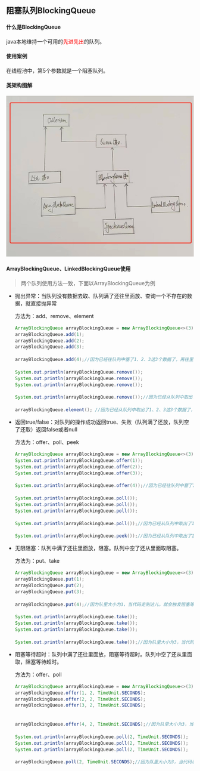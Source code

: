 ## 阻塞队列BlockingQueue



#### 什么是BlockingQueue

java本地维持一个可用的<font color="red">先进先出</font>的队列。



#### 使用案例

在线程池中，第5个参数就是一个阻塞队列。



#### 类架构图解

![avatar](../images/4.jpg)



#### ArrayBlockingQueue、LinkedBlockingQueue使用

> 两个队列使用方法一致，下面以ArrayBlockingQueue为例



- 抛出异常：当队列没有数据去取、队列满了还往里面放、查询一个不存在的数据，就直接抛异常

  方法为：add、remove、element

  ```java
  ArrayBlockingQueue arrayBlockingQueue = new ArrayBlockingQueue<>(3); //初始化队列大小为3
  arrayBlockingQueue.add(1);
  arrayBlockingQueue.add(2);
  arrayBlockingQueue.add(3);
  
  arrayBlockingQueue.add(4);//因为已经往队列中塞了1、2、3这3个数据了，再往里面塞就会抛出队列满了的异常
  
  System.out.println(arrayBlockingQueue.remove());
  System.out.println(arrayBlockingQueue.remove());
  System.out.println(arrayBlockingQueue.remove());
  
  System.out.println(arrayBlockingQueue.remove());//因为已经从队列中取出了1、2、3这3个数据了，再从队列中取数据就会抛出队列空了的异常
  
  arrayBlockingQueue.element(); //因为已经从队列中取出了1、2、3这3个数据了，再来查询有没有数据，就会抛出队列空了的异常
  ```

- 返回true/false：对队列的操作成功返回true、失败（队列满了还放，队列空了还取）返回false或者null

  方法为：offer、poll、peek

  ```java
  ArrayBlockingQueue arrayBlockingQueue = new ArrayBlockingQueue<>(3);//初始化队列大小为3
  System.out.println(arrayBlockingQueue.offer(1));
  System.out.println(arrayBlockingQueue.offer(2));
  System.out.println(arrayBlockingQueue.offer(3));
  
  System.out.println(arrayBlockingQueue.offer(4));//因为已经往队列中塞了1、2、3这3个数据了，再往里面塞就会返回false
  
  System.out.println(arrayBlockingQueue.poll());
  System.out.println(arrayBlockingQueue.poll());
  System.out.println(arrayBlockingQueue.poll());
  
  System.out.println(arrayBlockingQueue.poll());//因为已经从队列中取出了1、2、3这3个数据了，再从队列中取数据就会返回false
  
  System.out.println(arrayBlockingQueue.peek());//因为已经从队列中取出了1、2、3这3个数据了，再来查询有没有数据，就会返回false
  ```

- 无限阻塞：队列中满了还往里面放，阻塞。队列中空了还从里面取阻塞。

  方法为：put、take

  ```java
  ArrayBlockingQueue arrayBlockingQueue = new ArrayBlockingQueue<>(3);//初始化队列大小为3
  arrayBlockingQueue.put(1);
  arrayBlockingQueue.put(2);
  arrayBlockingQueue.put(3);
  
  arrayBlockingQueue.put(4);//因为队里大小为3，当代码走到这儿，就会触发阻塞等待
  
  System.out.println(arrayBlockingQueue.take());
  System.out.println(arrayBlockingQueue.take());
  System.out.println(arrayBlockingQueue.take());
  
  System.out.println(arrayBlockingQueue.take());//因为队里大小为3，当代码走到这儿，就会触发阻塞等待
  ```

- 阻塞等待超时：队列中满了还往里面放，阻塞等待超时。队列中空了还从里面取，阻塞等待超时。

  方法为：offer、poll

  ```java
  ArrayBlockingQueue arrayBlockingQueue = new ArrayBlockingQueue<>(3);//初始化队列大小为3
  arrayBlockingQueue.offer(1, 2, TimeUnit.SECONDS);
  arrayBlockingQueue.offer(2, 2, TimeUnit.SECONDS);
  arrayBlockingQueue.offer(3, 2, TimeUnit.SECONDS);
  
  
  arrayBlockingQueue.offer(4, 2, TimeUnit.SECONDS);//因为队里大小为3，当代码走到这儿，就会触发阻塞等待2S
  
  System.out.println(arrayBlockingQueue.poll(2, TimeUnit.SECONDS));
  System.out.println(arrayBlockingQueue.poll(2, TimeUnit.SECONDS));
  System.out.println(arrayBlockingQueue.poll(2, TimeUnit.SECONDS));
  
  arrayBlockingQueue.poll(2, TimeUnit.SECONDS);//因为队里大小为3，当代码走到这儿，就会触发阻塞等待2S
  
  ```

  

